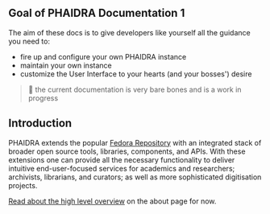 
## Goal of PHAIDRA Documentation 1

The aim of these docs is to give developers like yourself all the guidance you need to:

- fire up and configure your own PHAIDRA instance
- maintain your own instance
- customize the User Interface to your hearts (and your bosses') desire

> 🚨 the current documentation is very bare bones and is a work in progress

## Introduction

PHAIDRA extends the popular [Fedora Repository](https://fedora.lyrasis.org/) with an integrated stack of broader open source tools, libraries, components, and APIs. With these extensions one can provide all the necessary functionality to deliver intuitive end-user-focused services for academics and researchers; archivists, librarians, and curators; as well as more sophisticated digitisation projects.

[Read about the high level overview](/about/) on the about page for now.
